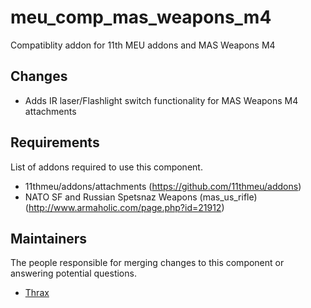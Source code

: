 meu_comp_mas_weapons_m4
=================

Compatiblity addon for 11th MEU addons and MAS Weapons M4

## Changes

* Adds IR laser/Flashlight switch functionality for MAS Weapons M4 attachments

## Requirements

List of addons required to use this component.

- 11thmeu/addons/attachments (https://github.com/11thmeu/addons)
- NATO SF and Russian Spetsnaz Weapons (mas_us_rifle) (http://www.armaholic.com/page.php?id=21912)

## Maintainers

The people responsible for merging changes to this component or answering potential questions.

- [Thrax](https://github.com/thraxs/)